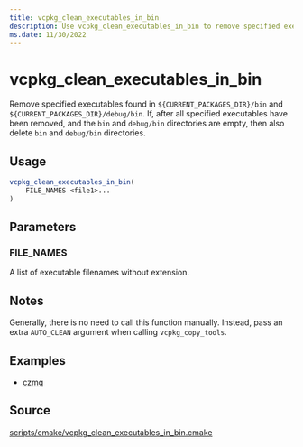 ```yaml
---
title: vcpkg_clean_executables_in_bin
description: Use vcpkg_clean_executables_in_bin to remove specified executables.
ms.date: 11/30/2022
---
```

# vcpkg_clean_executables_in_bin

Remove specified executables found in `${CURRENT_PACKAGES_DIR}/bin` and `${CURRENT_PACKAGES_DIR}/debug/bin`. If, after all specified executables have been removed, and the `bin` and `debug/bin` directories are empty, then also delete `bin` and `debug/bin` directories.

## Usage

```cmake
vcpkg_clean_executables_in_bin(
    FILE_NAMES <file1>...
)
```

## Parameters

### FILE_NAMES

A list of executable filenames without extension.

## Notes

Generally, there is no need to call this function manually. Instead, pass an extra `AUTO_CLEAN` argument when calling `vcpkg_copy_tools`.

## Examples

- [czmq](https://github.com/microsoft/vcpkg/blob/master/ports/czmq/portfile.cmake)

## Source

[scripts/cmake/vcpkg\_clean\_executables\_in\_bin.cmake](https://github.com/Microsoft/vcpkg/blob/master/scripts/cmake/vcpkg_clean_executables_in_bin.cmake)
